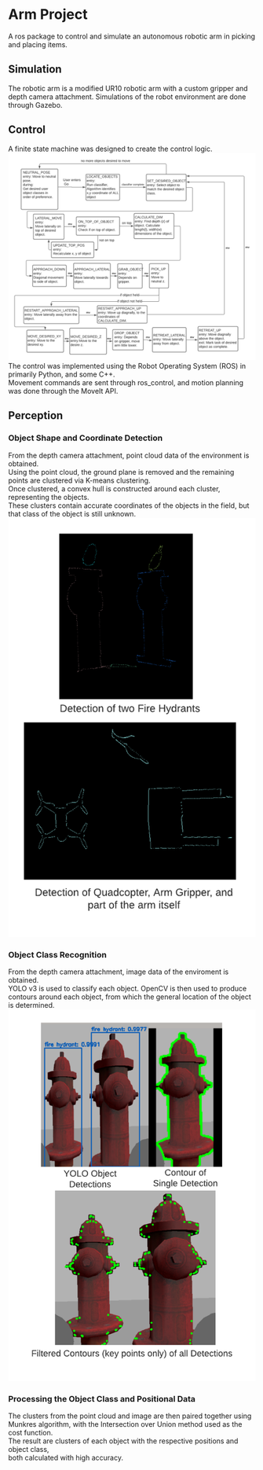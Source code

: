 # Arm Project  
A ros package to control and simulate an autonomous robotic arm in picking and placing items.

## Simulation  
The robotic arm is a modified UR10 robotic arm  with a custom gripper and depth camera attachment. Simulations of the robot environment are done through Gazebo.

## Control  
A finite state machine was designed to create the control logic.  
![finite state machine](Screenshots/Designed_FSM_ArmProject.png)
The control was implemented using the Robot Operating System (ROS) in primarily Python, and some C++.  
Movement commands are sent through ros_control, and motion planning was done through the MoveIt API.  

## Perception  

### Object Shape and Coordinate Detection
From the depth camera attachment, point cloud data of the environment is obtained.  
Using the point cloud, the ground plane is removed and the remaining points are clustered via K-means clustering.  
Once clustered, a convex hull is constructed around each cluster, representing the objects.  
These clusters contain accurate coordinates of the objects in the field, but that class of the object is still unknown.
![pcl summary](Screenshots/pcl_segmenter_shot.png)


### Object Class Recognition
From the depth camera attachment, image data of the enviroment is obtained.  
YOLO v3 is used to classify each object. OpenCV is then used to produce contours around each object, from which the general location of the object is determined.  
![pcl summary](Screenshots/image_segmenter_shot.png)

### Processing the Object Class and Positional Data
The clusters from the point cloud and image are then paired together using Munkres
algorithm, with the Intersection over Union method used as the cost function.  
The result are clusters of each object with the respective positions and object class,  
both calculated with high accuracy.
